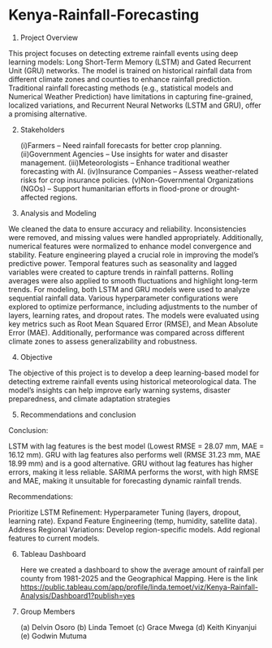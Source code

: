 # Kenya-Rainfall-Forecasting

1. Project Overview
   
This project focuses on detecting extreme rainfall events using deep learning models: Long Short-Term Memory (LSTM) and Gated Recurrent Unit (GRU) networks. The model is trained on historical rainfall data from different climate zones and counties to enhance rainfall prediction.
Traditional rainfall forecasting methods (e.g., statistical models and Numerical Weather Prediction) have limitations in capturing fine-grained, localized variations, and Recurrent Neural Networks (LSTM and GRU), offer a promising alternative.

2. Stakeholders
   
   (i)Farmers – Need rainfall forecasts for better crop planning.
   (ii)Government Agencies – Use insights for water and disaster management.
   (iii)Meteorologists – Enhance traditional weather forecasting with AI.
   (iv)Insurance Companies – Assess weather-related risks for crop insurance policies.
   (v)Non-Governmental Organizations (NGOs) – Support humanitarian efforts in flood-prone or drought-affected regions.
   
3. Analysis and Modeling
   
We cleaned the data to ensure accuracy and reliability. Inconsistencies were removed, and missing values were handled appropriately. Additionally, numerical features were normalized to enhance model convergence and stability.
Feature engineering played a crucial role in improving the model’s predictive power. Temporal features such as seasonality and lagged variables were created to capture trends in rainfall patterns. Rolling averages were also applied to smooth fluctuations and highlight long-term trends.
For modeling, both LSTM and GRU models were used to analyze sequential rainfall data. Various hyperparameter configurations were explored to optimize performance, including adjustments to the number of layers, learning rates, and dropout rates.
The models were evaluated using key metrics such as Root Mean Squared Error (RMSE), and Mean Absolute Error (MAE). Additionally, performance was compared across different climate zones to assess generalizability and robustness.

4. Objective
   
The objective of this project is to develop a deep learning-based model for detecting extreme rainfall events using historical meteorological data. The model’s insights can help improve early warning systems, disaster preparedness, and climate adaptation strategies

5. Recommendations and conclusion

   
Conclusion:

LSTM with lag features is the best model (Lowest RMSE = 28.07 mm, MAE = 16.12 mm).
GRU with lag features also performs well (RMSE 31.23 mm, MAE 18.99 mm) and is a good alternative.
GRU without lag features has higher errors, making it less reliable.
SARIMA performs the worst, with high RMSE and MAE, making it unsuitable for forecasting dynamic rainfall trends.

Recommendations:

Prioritize LSTM Refinement:
Hyperparameter Tuning (layers, dropout, learning rate).
Expand Feature Engineering (temp, humidity, satellite data).
Address Regional Variations:
Develop region-specific models.
Add regional features to current models.

   
   
6. Tableau Dashboard
    
   Here we created a dashboard to show the average amount of rainfall per county from 1981-2025 and the Geographical Mapping. Here is the link https://public.tableau.com/app/profile/linda.temoet/viz/Kenya-Rainfall-Analysis/Dashboard1?publish=yes

7. Group Members
   
   (a) Delvin Osoro
   (b) Linda Temoet
   (c) Grace Mwega
   (d) Keith Kinyanjui
   (e) Godwin Mutuma
